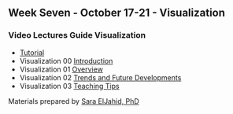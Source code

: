 ## Week Seven - October 17-21 - Visualization

### Video Lectures Guide Visualization

* [Tutorial]([http://htmlpreview.github.io/?[presentations_week7/DataVizpracticalGuideP.html](https://github.com/CODATA-RDA-DataScienceSchools/Materials/blob/master/docs/DataAtlanta2022/presentations_week7/DataVizpracticalGuideP.html)](https://htmlpreview.github.io/?https://github.com/CODATA-RDA-DataScienceSchools/Materials/blob/master/docs/DataAtlanta2022/presentations_week7/DataVizpracticalGuideP.html))
* Visualization 00 [Introduction](https://vimeo.com/614283163)
* Visualization 01 [Overview](https://vimeo.com/614281266)
* Visualization 02 [Trends and Future Developments](https://vimeo.com/614282363)
* Visualization 03 [Teaching Tips](https://vimeo.com/614282601)

                                                      
Materials prepared by [Sara ElJahid, PhD](https://pure.qub.ac.uk/en/persons/sara-el-jadid)
